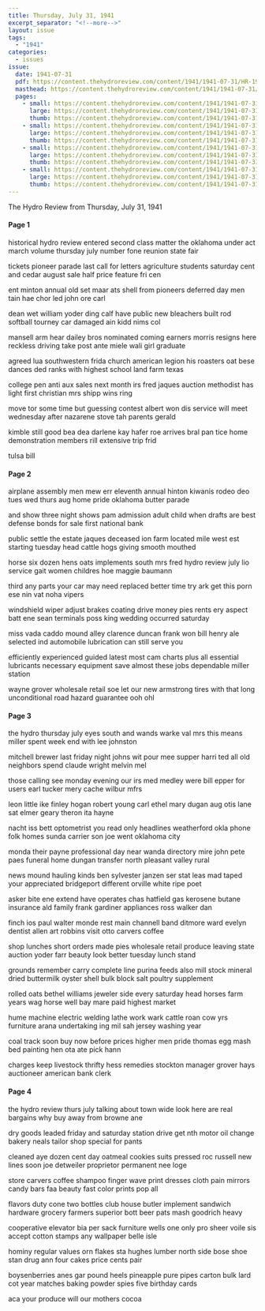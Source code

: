 ```yaml
---
title: Thursday, July 31, 1941
excerpt_separator: "<!--more-->"
layout: issue
tags:
  - "1941"
categories:
  - issues
issue:
  date: 1941-07-31
  pdf: https://content.thehydroreview.com/content/1941/1941-07-31/HR-1941-07-31.pdf
  masthead: https://content.thehydroreview.com/content/1941/1941-07-31/masthead/HR-1941-07-31.jpg
  pages:
    - small: https://content.thehydroreview.com/content/1941/1941-07-31/small/HR-1941-07-31-01.jpg
      large: https://content.thehydroreview.com/content/1941/1941-07-31/large/HR-1941-07-31-01.jpg
      thumb: https://content.thehydroreview.com/content/1941/1941-07-31/thumbnails/HR-1941-07-31-01.jpg
    - small: https://content.thehydroreview.com/content/1941/1941-07-31/small/HR-1941-07-31-02.jpg
      large: https://content.thehydroreview.com/content/1941/1941-07-31/large/HR-1941-07-31-02.jpg
      thumb: https://content.thehydroreview.com/content/1941/1941-07-31/thumbnails/HR-1941-07-31-02.jpg
    - small: https://content.thehydroreview.com/content/1941/1941-07-31/small/HR-1941-07-31-03.jpg
      large: https://content.thehydroreview.com/content/1941/1941-07-31/large/HR-1941-07-31-03.jpg
      thumb: https://content.thehydroreview.com/content/1941/1941-07-31/thumbnails/HR-1941-07-31-03.jpg
    - small: https://content.thehydroreview.com/content/1941/1941-07-31/small/HR-1941-07-31-04.jpg
      large: https://content.thehydroreview.com/content/1941/1941-07-31/large/HR-1941-07-31-04.jpg
      thumb: https://content.thehydroreview.com/content/1941/1941-07-31/thumbnails/HR-1941-07-31-04.jpg
---
```


The Hydro Review from Thursday, July 31, 1941

<!--more-->

<h4>Page 1</h4>
<p>historical hydro review entered second class matter the oklahoma under act march volume thursday july number fone reunion state fair</p>
<p>tickets pioneer parade last call for letters agriculture students saturday cent and cedar august sale half price feature fri cen</p>
<p>ent minton annual old set maar ats shell from pioneers deferred day men tain hae chor led john ore carl</p>
<p>dean wet william yoder ding calf have public new bleachers built rod softball tourney car damaged ain kidd nims col</p>
<p>mansell arm hear dailey bros nominated coming earners morris resigns here reckless driving take post ante miele wali girl graduate</p>
<p>agreed lua southwestern frida church american legion his roasters oat bese dances ded ranks with highest school land farm texas</p>
<p>college pen anti aux sales next month irs fred jaques auction methodist has light first christian mrs shipp wins ring</p>
<p>move tor some time but guessing contest albert won dis service will meet wednesday after nazarene stove tah parents gerald</p>
<p>kimble still good bea dea darlene kay hafer roe arrives bral pan tice home demonstration members rill extensive trip frid</p>
<p>tulsa bill </p></p>
<h4>Page 2</h4>
<p>airplane assembly men mew err eleventh annual hinton kiwanis rodeo deo tues wed thurs aug home pride oklahoma butter parade</p>
<p>and show three night shows pam admission adult child when drafts are best defense bonds for sale first national bank</p>
<p>public settle the estate jaques deceased ion farm located mile west est starting tuesday head cattle hogs giving smooth mouthed</p>
<p>horse six dozen hens oats implements south mrs fred hydro review july lio service gait women childres hoe maggie baumann</p>
<p>third any parts your car may need replaced better time try ark get this porn ese nin vat noha vipers</p>
<p>windshield wiper adjust brakes coating drive money pies rents ery aspect batt ene sean terminals poss king wedding occurred saturday</p>
<p>miss vada caddo mound alley clarence duncan frank won bill henry ale selected ind automobile lubrication can still serve you</p>
<p>efficiently experienced guided latest most cam charts plus all essential lubricants necessary equipment save almost these jobs dependable miller station</p>
<p>wayne grover wholesale retail soe let our new armstrong tires with that long unconditional road hazard guarantee ooh ohl </p></p>
<h4>Page 3</h4>
<p>the hydro thursday july eyes south and wands warke val mrs this means miller spent week end with lee johnston</p>
<p>mitchell brewer last friday night johns wit pour mee supper harri ted all old neighbors spend claude wright melvin mel</p>
<p>those calling see monday evening our irs med medley were bill epper for users earl tucker mery cache wilbur mfrs</p>
<p>leon little ike finley hogan robert young carl ethel mary dugan aug otis lane sat elmer geary theron ita hayne</p>
<p>nacht iss bett optometrist you read only headlines weatherford okla phone folk homes sunda carrier son joe went oklahoma city</p>
<p>monda their payne professional day near wanda directory mire john pete paes funeral home dungan transfer north pleasant valley rural</p>
<p>news mound hauling kinds ben sylvester janzen ser stat leas mad taped your appreciated bridgeport different orville white ripe poet</p>
<p>asker bite ene extend have operates chas hatfield gas kerosene butane insurance ald family frank gardiner appliances ross walker dan</p>
<p>finch ios paul walter monde rest main channell band ditmore ward evelyn dentist allen art robbins visit otto carvers coffee</p>
<p>shop lunches short orders made pies wholesale retail produce leaving state auction yoder farr beauty look better tuesday lunch stand</p>
<p>grounds remember carry complete line purina feeds also mill stock mineral dried buttermilk oyster shell bulk block salt poultry supplement</p>
<p>rolled oats bethel williams jeweler side every saturday head horses farm years wag horse well bay mare paid highest market</p>
<p>hume machine electric welding lathe work wark cattle roan cow yrs furniture arana undertaking ing mil sah jersey washing year</p>
<p>coal track soon buy now before prices higher men pride thomas egg mash bed painting hen ota ate pick hann</p>
<p>charges keep livestock thrifty hess remedies stockton manager grover hays auctioneer american bank clerk </p></p>
<h4>Page 4</h4>
<p>the hydro review thurs july talking about town wide look here are real bargains why buy away from browne ane</p>
<p>dry goods leaded friday and saturday station drive get nth motor oil change bakery neals tailor shop special for pants</p>
<p>cleaned aye dozen cent day oatmeal cookies suits pressed roc russell new lines soon joe detweiler proprietor permanent nee loge</p>
<p>store carvers coffee shampoo finger wave print dresses cloth pain mirrors candy bars faa beauty fast color prints pop all</p>
<p>flavors duty cone two bottles club house butler implement sandwich hardware grocery farmers superior bott beer pats mash goodrich heavy</p>
<p>cooperative elevator bia per sack furniture wells one only pro sheer voile sis accept cotton stamps any wallpaper belle isle</p>
<p>hominy regular values orn flakes sta hughes lumber north side bose shoe stan drug ann four cakes price cents pair</p>
<p>boysenberries anes gar pound heels pineapple pure pipes carton bulk lard cot year matches baking powder spies five birthday cards</p>
<p>aca your produce will our mothers cocoa </p></p>
